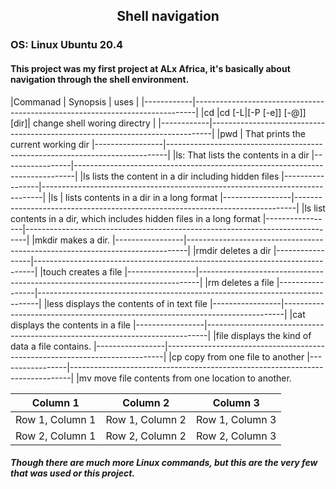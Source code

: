 ##   <div align='center'>Shell navigation</div>
### OS: Linux Ubuntu 20.4

#### This project was my first project at ALx Africa, it's basically about navigation through the shell environment.



|Commanad    | Synopsis                   |            uses                                 |
|------------|------------------------------------------------------------------------------|
|cd          |cd [-L|[-P [-e]] [-@]] [dir]|      change shell woring directry               |
|------------|------------------------------------------------------------------------------|
|pwd              |     That prints the current working dir
|-----------------|------------------------------------------------------------------------------|
|ls:                  That lists the contents in a dir
|-----------------|------------------------------------------------------------------------------|
|ls                   lists the content in a dir including hidden files
|-----------------|------------------------------------------------------------------------------|
|ls               |      lists contents in a dir in a long format
|-----------------|------------------------------------------------------------------------------|
|ls                  list contents in a dir, which includes hidden files in a long format
|-----------------|------------------------------------------------------------------------------|
|mkdir               makes a dir.
|-----------------|------------------------------------------------------------------------------|
|rmdir               deletes a dir
|-----------------|------------------------------------------------------------------------------|
|touch                  creates a file
|-----------------|------------------------------------------------------------------------------|
|rm                        deletes a file
|-----------------|------------------------------------------------------------------------------|
|less                     displays the contents of in text file
|-----------------|------------------------------------------------------------------------------|
|cat                     displays the contents in a file
|-----------------|------------------------------------------------------------------------------|
|file                     displays the kind of data a file contains.
|-----------------|-----------------------------------------------------------------------------|
|cp                        copy from one file to another
|-----------------|------------------------------------------------------------------------------|
|mv                          move file contents from one location to another.
     
     
     
| Column 1 | Column 2 | Column 3 |
| --- | --- | --- |
| Row 1, Column 1 | Row 1, Column 2 | Row 1, Column 3 |
| Row 2, Column 1 | Row 2, Column 2 | Row 2, Column 3 |

     
##### Though there are much more Linux commands, but this are the very few that was used or this project.
     
